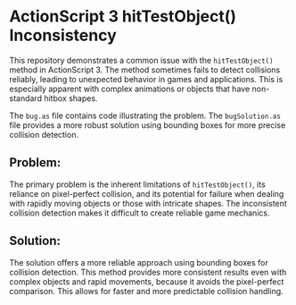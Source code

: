 # ActionScript 3 hitTestObject() Inconsistency

This repository demonstrates a common issue with the `hitTestObject()` method in ActionScript 3.  The method sometimes fails to detect collisions reliably, leading to unexpected behavior in games and applications. This is especially apparent with complex animations or objects that have non-standard hitbox shapes. 

The `bug.as` file contains code illustrating the problem. The `bugSolution.as` file provides a more robust solution using bounding boxes for more precise collision detection.

## Problem:

The primary problem is the inherent limitations of `hitTestObject()`, its reliance on pixel-perfect collision, and its potential for failure when dealing with rapidly moving objects or those with intricate shapes. The inconsistent collision detection makes it difficult to create reliable game mechanics. 

## Solution:

The solution offers a more reliable approach using bounding boxes for collision detection. This method provides more consistent results even with complex objects and rapid movements, because it avoids the pixel-perfect comparison.  This allows for faster and more predictable collision handling.